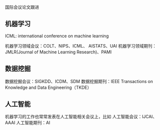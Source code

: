 国际会议论文跟进


## 机器学习
ICML:  international conference on machine learning

机器学习领域会议：COLT、NIPS、ICML、     AISTATS、UAI
机器学习领域期刊：JMLR(Journal of Machine Learning Research)、PAMI



## 数据挖掘
数据挖掘会议：SIGKDD、ICDM、SDM
数据挖掘期刊：IEEE Transactions on Knowledge and Data Engineering（TKDE）


## 人工智能
机器学习的工作也常常发表在人工智能相关会议上，比如
人工智能会议：IJCAI、AAAI
人工智能期刊：AI
